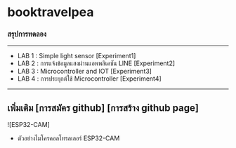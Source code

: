 # booktravelpea
### สรุปการทดลอง
-----------------
- LAB 1 : Simple light sensor
[Experiment1] 
- LAB 2 : การแจ้งข้อมูลแสงผ่านแอพพลิเคชัน LINE
[Experiment2]
- LAB 3 : Microcontroller and IOT
[Experiment3]
- LAB 4 : การประยุกต์ใช้ Microcontroller
[Experiment4]
---------------------
เพิ่มเติม
[การสมัคร github]
[การสร้าง github page]
-------------------
![ESP32-CAM]
- ตัวอย่างไมโครคอลโทรลเลอร์ ESP32-CAM

